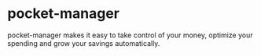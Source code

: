 # pocket-manager
pocket-manager makes it easy to take control of your money, optimize your spending and grow your savings automatically.
